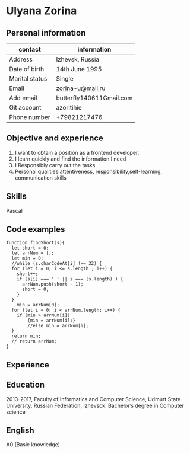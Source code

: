 # Ulyana Zorina


## Personal information

| contact        | information              |
| -------------- | ------------------------ |
| Address        | Izhevsk, Russia          |
| Date of birth  | 14th June 1995           |
| Marital status | Single                   |
| Email          | zorina-u@mail.ru         |
| Add email      | butterfly140611Gmail.com |
| Git account    | azoritihie               |
| Phone number   | +79821217476             |

## Objective and experience

1. I want to obtain a position as a frontend developer.
2. I learn quickly and find the information I need
3. I Responsibly carry out the tasks
4. Personal qualities:attentiveness, responsibility,self-learning, communication skills

## Skills

Pascal

## Code examples
```
function findShort(s){
  let short = 0;
  let arrNum = [];
  let min = 0;
  //while (s.charCodeAt[i] !== 32) {
  for (let i = 0; i <= s.length ; i++) {
    short++;
    if (s[i] === ' ' || i === (s.length) ) {
      arrNum.push(short - 1);
      short = 0;
    }
  }
    min = arrNum[0];
  for (let i = 0; i < arrNum.length; i++) {
    if (min > arrNum[i])
        {min = arrNum[i];}
        //else min = arrNum[i];
  }
  return min;
  // return arrNum;
}
```

## Experience

## Education

2013-2017, Faculty of Informatics and Computer Science, Udmurt State University, Russian Federation, Izhevsck.
Bachelor’s degree in Computer science

## English

A0 (Basic knowledge)

